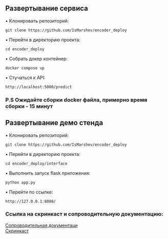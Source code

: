 <h2>Развертывание сервиса</h2>
•  Клонировать репозиторий:

	git clone https://github.com/IsMarshev/encoder_deploy

•  Перейти в директорию проекта:

	cd encoder_deploy

•  Собрать докер контейнер:

	docker compose up
 
 •  Стучаться к API:

	http://localhost:5000/predict
 
<h3>P.S Ожидайте сборки docker файла, примерно время сборки - 15 минут</h3>
<h2>Развертывание демо стенда</h2>
•  Клонировать репозиторий:

	git clone https://github.com/IsMarshev/encoder_deploy

•  Перейти в директорию проекта:

	cd encoder_deploy/interface

•  Выполнить запуск flask приложения:

	python app.py
 
 •  Перейти по ссылке:

  	http://127.0.0.1:8080/
   
<h3>Ссылка на скринкаст и сопроводительную документацию: </h3>
	 <a href = "https://disk.yandex.ru/i/fZYwqZi20gFfGw">Сопроводительная документаци</a><br>
 	 <a href = "https://disk.yandex.ru/i/QsSPS9zE9xmvAw">Скринкаст</a>
